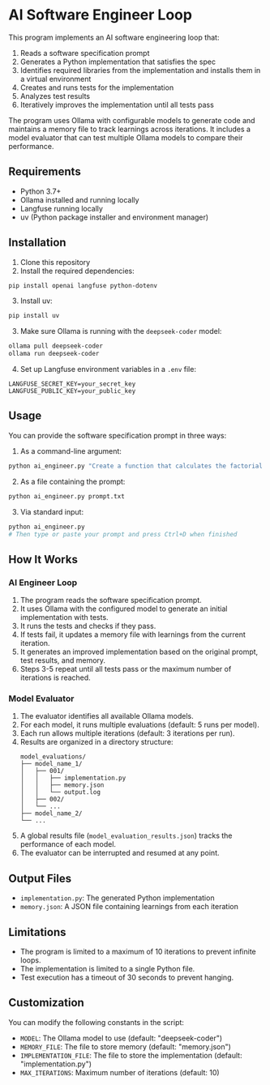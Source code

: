# AI Software Engineer Loop

This program implements an AI software engineering loop that:

1. Reads a software specification prompt
2. Generates a Python implementation that satisfies the spec
3. Identifies required libraries from the implementation and installs them in a virtual environment
4. Creates and runs tests for the implementation
5. Analyzes test results
6. Iteratively improves the implementation until all tests pass

The program uses Ollama with configurable models to generate code and maintains a memory file to track learnings across iterations. It includes a model evaluator that can test multiple Ollama models to compare their performance.

## Requirements

- Python 3.7+
- Ollama installed and running locally
- Langfuse running locally
- uv (Python package installer and environment manager)

## Installation

1. Clone this repository
2. Install the required dependencies:

```bash
pip install openai langfuse python-dotenv
```

3. Install uv:

```bash
pip install uv
```

3. Make sure Ollama is running with the `deepseek-coder` model:

```bash
ollama pull deepseek-coder
ollama run deepseek-coder
```

4. Set up Langfuse environment variables in a `.env` file:

```
LANGFUSE_SECRET_KEY=your_secret_key
LANGFUSE_PUBLIC_KEY=your_public_key
```

## Usage

You can provide the software specification prompt in three ways:

1. As a command-line argument:

```bash
python ai_engineer.py "Create a function that calculates the factorial of a number"
```

2. As a file containing the prompt:

```bash
python ai_engineer.py prompt.txt
```

3. Via standard input:

```bash
python ai_engineer.py
# Then type or paste your prompt and press Ctrl+D when finished
```

## How It Works

### AI Engineer Loop

1. The program reads the software specification prompt.
2. It uses Ollama with the configured model to generate an initial implementation with tests.
3. It runs the tests and checks if they pass.
4. If tests fail, it updates a memory file with learnings from the current iteration.
5. It generates an improved implementation based on the original prompt, test results, and memory.
6. Steps 3-5 repeat until all tests pass or the maximum number of iterations is reached.

### Model Evaluator

1. The evaluator identifies all available Ollama models.
2. For each model, it runs multiple evaluations (default: 5 runs per model).
3. Each run allows multiple iterations (default: 3 iterations per run).
4. Results are organized in a directory structure:
   ```
   model_evaluations/
   ├── model_name_1/
   │   ├── 001/
   │   │   ├── implementation.py
   │   │   ├── memory.json
   │   │   └── output.log
   │   ├── 002/
   │   └── ...
   ├── model_name_2/
   └── ...
   ```
5. A global results file (`model_evaluation_results.json`) tracks the performance of each model.
6. The evaluator can be interrupted and resumed at any point.

## Output Files

- `implementation.py`: The generated Python implementation
- `memory.json`: A JSON file containing learnings from each iteration

## Limitations

- The program is limited to a maximum of 10 iterations to prevent infinite loops.
- The implementation is limited to a single Python file.
- Test execution has a timeout of 30 seconds to prevent hanging.

## Customization

You can modify the following constants in the script:

- `MODEL`: The Ollama model to use (default: "deepseek-coder")
- `MEMORY_FILE`: The file to store memory (default: "memory.json")
- `IMPLEMENTATION_FILE`: The file to store the implementation (default: "implementation.py")
- `MAX_ITERATIONS`: Maximum number of iterations (default: 10)
